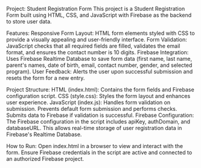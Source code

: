 Project: Student Registration Form
This project is a Student Registration Form built using HTML, CSS, and JavaScript with Firebase as the backend to store user data.

Features:
Responsive Form Layout: HTML form elements styled with CSS to provide a visually appealing and user-friendly interface.
Form Validation: JavaScript checks that all required fields are filled, validates the email format, and ensures the contact number is 10 digits.
Firebase Integration: Uses Firebase Realtime Database to save form data (first name, last name, parent's names, date of birth, email, contact number, gender, and selected program).
User Feedback: Alerts the user upon successful submission and resets the form for a new entry.

Project Structure:
HTML (index.html): Contains the form fields and Firebase configuration script.
CSS (style.css): Styles the form layout and enhances user experience.
JavaScript (index.js):
Handles form validation on submission.
Prevents default form submission and performs checks.
Submits data to Firebase if validation is successful.
Firebase Configuration:
The Firebase configuration in the script includes apiKey, authDomain, and databaseURL. This allows real-time storage of user registration data in Firebase's Realtime Database.

How to Run:
Open index.html in a browser to view and interact with the form.
Ensure Firebase credentials in the script are active and connected to an authorized Firebase project.
